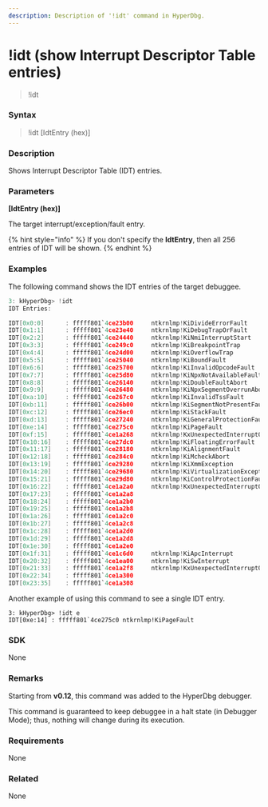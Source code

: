 ```yaml
---
description: Description of '!idt' command in HyperDbg.
---
```


# !idt (show Interrupt Descriptor Table entries)

> !idt

### Syntax

> !idt \[IdtEntry (hex)]

### Description

Shows Interrupt Descriptor Table (IDT) entries.

### Parameters

**\[IdtEntry (hex)]**

The target interrupt/exception/fault entry.

{% hint style="info" %}
If you don't specify the **IdtEntry**, then all 256 entries of IDT will be shown.
{% endhint %}

### Examples

The following command shows the IDT entries of the target debuggee.

```c
3: kHyperDbg> !idt
IDT Entries:

IDT[0x0:0]      : fffff801`4ce23b00     ntkrnlmp!KiDivideErrorFault
IDT[0x1:1]      : fffff801`4ce23e40     ntkrnlmp!KiDebugTrapOrFault
IDT[0x2:2]      : fffff801`4ce24440     ntkrnlmp!KiNmiInterruptStart
IDT[0x3:3]      : fffff801`4ce249c0     ntkrnlmp!KiBreakpointTrap
IDT[0x4:4]      : fffff801`4ce24d00     ntkrnlmp!KiOverflowTrap
IDT[0x5:5]      : fffff801`4ce25040     ntkrnlmp!KiBoundFault
IDT[0x6:6]      : fffff801`4ce25700     ntkrnlmp!KiInvalidOpcodeFault
IDT[0x7:7]      : fffff801`4ce25d80     ntkrnlmp!KiNpxNotAvailableFault
IDT[0x8:8]      : fffff801`4ce26140     ntkrnlmp!KiDoubleFaultAbort
IDT[0x9:9]      : fffff801`4ce26480     ntkrnlmp!KiNpxSegmentOverrunAbort
IDT[0xa:10]     : fffff801`4ce267c0     ntkrnlmp!KiInvalidTssFault
IDT[0xb:11]     : fffff801`4ce26b00     ntkrnlmp!KiSegmentNotPresentFault
IDT[0xc:12]     : fffff801`4ce26ec0     ntkrnlmp!KiStackFault
IDT[0xd:13]     : fffff801`4ce27240     ntkrnlmp!KiGeneralProtectionFault
IDT[0xe:14]     : fffff801`4ce275c0     ntkrnlmp!KiPageFault
IDT[0xf:15]     : fffff801`4ce1a268     ntkrnlmp!KxUnexpectedInterrupt0+0x78
IDT[0x10:16]    : fffff801`4ce27dc0     ntkrnlmp!KiFloatingErrorFault
IDT[0x11:17]    : fffff801`4ce28180     ntkrnlmp!KiAlignmentFault
IDT[0x12:18]    : fffff801`4ce284c0     ntkrnlmp!KiMcheckAbort
IDT[0x13:19]    : fffff801`4ce29280     ntkrnlmp!KiXmmException
IDT[0x14:20]    : fffff801`4ce29680     ntkrnlmp!KiVirtualizationException
IDT[0x15:21]    : fffff801`4ce29d80     ntkrnlmp!KiControlProtectionFault
IDT[0x16:22]    : fffff801`4ce1a2a0     ntkrnlmp!KxUnexpectedInterrupt0+0xb0
IDT[0x17:23]    : fffff801`4ce1a2a8
IDT[0x18:24]    : fffff801`4ce1a2b0
IDT[0x19:25]    : fffff801`4ce1a2b8
IDT[0x1a:26]    : fffff801`4ce1a2c0
IDT[0x1b:27]    : fffff801`4ce1a2c8
IDT[0x1c:28]    : fffff801`4ce1a2d0
IDT[0x1d:29]    : fffff801`4ce1a2d8
IDT[0x1e:30]    : fffff801`4ce1a2e0
IDT[0x1f:31]    : fffff801`4ce1c6d0     ntkrnlmp!KiApcInterrupt
IDT[0x20:32]    : fffff801`4ce1ea00     ntkrnlmp!KiSwInterrupt
IDT[0x21:33]    : fffff801`4ce1a2f8     ntkrnlmp!KxUnexpectedInterrupt0+0x108
IDT[0x22:34]    : fffff801`4ce1a300
IDT[0x23:35]    : fffff801`4ce1a308
```

Another example of using this command to see a single IDT entry.

```clike
3: kHyperDbg> !idt e
IDT[0xe:14] : fffff801`4ce275c0 ntkrnlmp!KiPageFault
```

### SDK

None

### Remarks

Starting from **v0.12**, this command was added to the HyperDbg debugger.

This command is guaranteed to keep debuggee in a halt state (in Debugger Mode); thus, nothing will change during its execution.

### Requirements

None

### Related

None
